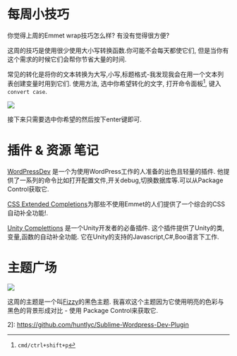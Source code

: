 # 每周小技巧

你觉得上周的Emmet wrap技巧怎么样? 有没有觉得很方便?

这周的技巧是使用很少使用大小写转换函数.你可能不会每天都使它们, 但是当你有这个需求的时候它们会帮你节省大量的时间.

常见的转化是将你的文本转换为大写,小写,标题格式-我发现我会在用一个文本列表创建变量时用到它们. 使用方法, 选中你希望转化的文字, 打开命令面板[^注1], 键入`convert case`.

![][1]

接下来只需要选中你希望的然后按下enter键即可.

# 插件 & 资源 笔记

[WordPressDev][2] 是一个为使用WordPress工作的人准备的出色且轻量的插件. 他提供了一系列的命令比如打开配置文件,开关debug,切换数据库等.可以从Package Control获取它.

[CSS Extended Completions][2]为那些不使用Emmet的人们提供了一个综合的CSS自动补全功能!.

[Unity Complettions][3] 是一个Unity开发者的必备插件. 这个插件提供了Unity的类,变量,函数的自动补全功能. 它在Unity的支持的Javascript,C#,Boo语言下工作.

# 主题广场

![][4]

这周的主题是一个叫[Fizzy][5]的黑色主题. 我喜欢这个主题因为它使用明亮的色彩与黑色的背景形成对比 - 使用 Package Control来获取它.


[^注1]: `cmd/ctrl+shift+p`


[1]: 05-01-29-001.png
[2]: https://github.com/subhaze/CSS-Extended
[3]: https://github.com/oferei/sublime-unity-completions
[4]: 05-01-29-002.png
[5]: https://github.com/xandrcouk/fizzy-theme
2]: https://github.com/huntlyc/Sublime-Wordpress-Dev-Plugin